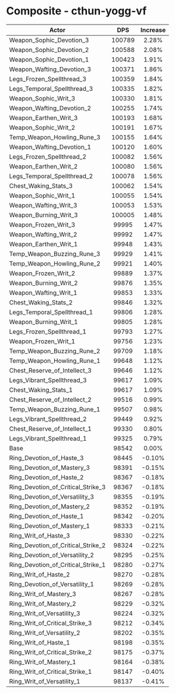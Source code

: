 # Composite - cthun-yogg-vf
| Actor | DPS | Increase |
|---|:---:|:---:|
|Weapon_Sophic_Devotion_3|100789|2.28%|
|Weapon_Sophic_Devotion_2|100588|2.08%|
|Weapon_Sophic_Devotion_1|100423|1.91%|
|Weapon_Wafting_Devotion_3|100371|1.86%|
|Legs_Frozen_Spellthread_3|100359|1.84%|
|Legs_Temporal_Spellthread_3|100335|1.82%|
|Weapon_Sophic_Writ_3|100330|1.81%|
|Weapon_Wafting_Devotion_2|100255|1.74%|
|Weapon_Earthen_Writ_3|100193|1.68%|
|Weapon_Sophic_Writ_2|100191|1.67%|
|Temp_Weapon_Howling_Rune_3|100155|1.64%|
|Weapon_Wafting_Devotion_1|100120|1.60%|
|Legs_Frozen_Spellthread_2|100082|1.56%|
|Weapon_Earthen_Writ_2|100080|1.56%|
|Legs_Temporal_Spellthread_2|100078|1.56%|
|Chest_Waking_Stats_3|100062|1.54%|
|Weapon_Sophic_Writ_1|100055|1.54%|
|Weapon_Wafting_Writ_3|100053|1.53%|
|Weapon_Burning_Writ_3|100005|1.48%|
|Weapon_Frozen_Writ_3|99995|1.47%|
|Weapon_Wafting_Writ_2|99992|1.47%|
|Weapon_Earthen_Writ_1|99948|1.43%|
|Temp_Weapon_Buzzing_Rune_3|99929|1.41%|
|Temp_Weapon_Howling_Rune_2|99921|1.40%|
|Weapon_Frozen_Writ_2|99889|1.37%|
|Weapon_Burning_Writ_2|99876|1.35%|
|Weapon_Wafting_Writ_1|99853|1.33%|
|Chest_Waking_Stats_2|99846|1.32%|
|Legs_Temporal_Spellthread_1|99806|1.28%|
|Weapon_Burning_Writ_1|99805|1.28%|
|Legs_Frozen_Spellthread_1|99793|1.27%|
|Weapon_Frozen_Writ_1|99756|1.23%|
|Temp_Weapon_Buzzing_Rune_2|99709|1.18%|
|Temp_Weapon_Howling_Rune_1|99648|1.12%|
|Chest_Reserve_of_Intellect_3|99646|1.12%|
|Legs_Vibrant_Spellthread_3|99617|1.09%|
|Chest_Waking_Stats_1|99617|1.09%|
|Chest_Reserve_of_Intellect_2|99516|0.99%|
|Temp_Weapon_Buzzing_Rune_1|99507|0.98%|
|Legs_Vibrant_Spellthread_2|99449|0.92%|
|Chest_Reserve_of_Intellect_1|99330|0.80%|
|Legs_Vibrant_Spellthread_1|99325|0.79%|
|Base|98542|0.00%|
|Ring_Devotion_of_Haste_3|98445|-0.10%|
|Ring_Devotion_of_Mastery_3|98391|-0.15%|
|Ring_Devotion_of_Haste_2|98367|-0.18%|
|Ring_Devotion_of_Critical_Strike_3|98367|-0.18%|
|Ring_Devotion_of_Versatility_3|98355|-0.19%|
|Ring_Devotion_of_Mastery_2|98352|-0.19%|
|Ring_Devotion_of_Haste_1|98342|-0.20%|
|Ring_Devotion_of_Mastery_1|98333|-0.21%|
|Ring_Writ_of_Haste_3|98330|-0.22%|
|Ring_Devotion_of_Critical_Strike_2|98324|-0.22%|
|Ring_Devotion_of_Versatility_2|98295|-0.25%|
|Ring_Devotion_of_Critical_Strike_1|98280|-0.27%|
|Ring_Writ_of_Haste_2|98270|-0.28%|
|Ring_Devotion_of_Versatility_1|98269|-0.28%|
|Ring_Writ_of_Mastery_3|98267|-0.28%|
|Ring_Writ_of_Mastery_2|98229|-0.32%|
|Ring_Writ_of_Versatility_3|98224|-0.32%|
|Ring_Writ_of_Critical_Strike_3|98212|-0.34%|
|Ring_Writ_of_Versatility_2|98202|-0.35%|
|Ring_Writ_of_Haste_1|98198|-0.35%|
|Ring_Writ_of_Critical_Strike_2|98175|-0.37%|
|Ring_Writ_of_Mastery_1|98164|-0.38%|
|Ring_Writ_of_Critical_Strike_1|98147|-0.40%|
|Ring_Writ_of_Versatility_1|98137|-0.41%|
